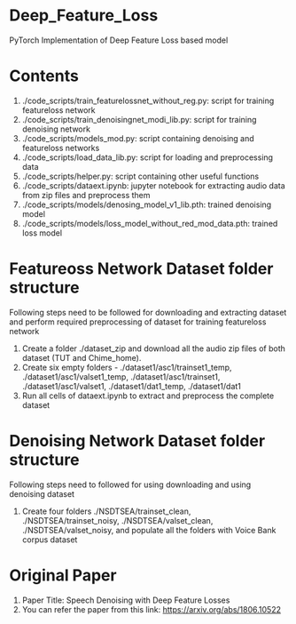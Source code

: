 # Deep_Feature_Loss
PyTorch Implementation of Deep Feature Loss based model

# Contents
1) ./code_scripts/train_featurelossnet_without_reg.py: script for training featureloss network
2) ./code_scripts/train_denoisingnet_modi_lib.py: script for training denoising network
3) ./code_scripts/models_mod.py: script containing denoising and featureloss networks
4) ./code_scripts/load_data_lib.py: script for loading and preprocessing data
5) ./code_scripts/helper.py: script containing other useful functions
6) ./code_scripts/dataext.ipynb: jupyter notebook for extracting audio data from zip files and preprocess them
7) ./code_scripts/models/denosing_model_v1_lib.pth: trained denoising model
8) ./code_scripts/models/loss_model_without_red_mod_data.pth: trained loss model

# Featureoss Network Dataset folder structure

Following steps need to be followed for downloading and extracting dataset and perform required preprocessing of dataset for training featureloss network

1. Create a folder ./dataset_zip and download all the audio zip files of both dataset (TUT and Chime_home).
2. Create six empty folders - ./dataset1/asc1/trainset1_temp, ./dataset1/asc1/valset1_temp, ./dataset1/asc1/trainset1, ./dataset1/asc1/valset1, ./dataset1/dat1_temp, ./dataset1/dat1
3. Run all cells of dataext.ipynb to extract and preprocess the complete dataset

# Denoising Network Dataset folder structure

Following steps need to followed for using downloading and using denoising dataset

1. Create four folders ./NSDTSEA/trainset_clean, ./NSDTSEA/trainset_noisy, ./NSDTSEA/valset_clean, ./NSDTSEA/valset_noisy, and populate all the folders with Voice Bank corpus dataset

# Original Paper

1. Paper Title: Speech Denoising with Deep Feature Losses
2. You can refer the paper from this link: https://arxiv.org/abs/1806.10522





